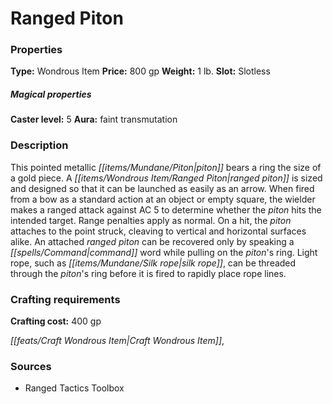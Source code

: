 ﻿---
Title: "Ranged Piton"
Type: "Wondrous Item"
Price: "800 gp"
Weight: "1 lb."
Slot: "Slotless"
Caster level: "5"
Aura: "faint transmutation"
Description: |
  "This pointed metallic piton bears a ring the size of a gold piece. A ranged piton is sized and designed so that it can be launched as easily as an arrow. When fired from a bow as a standard action at an object or empty square, the wielder makes a ranged attack against AC 5 to determine whether the piton hits the intended target. Range penalties apply as normal. On a hit, the piton attaches to the point struck, cleaving to vertical and horizontal surfaces alike. An attached _ranged piton_ can be recovered only by speaking a command word while pulling on the piton's ring. Light rope, such as silk rope, can be threaded through the piton's ring before it is fired to rapidly place rope lines."
Crafting cost: "400 gp"
Sources: "['Ranged Tactics Toolbox']"
---

# Ranged Piton

### Properties

**Type:** Wondrous Item **Price:** 800 gp **Weight:** 1 lb. **Slot:** Slotless

##### Magical properties

**Caster level:** 5 **Aura:** faint transmutation

### Description

This pointed metallic _[[items/Mundane/Piton|piton]]_ bears a ring the size of a gold piece. A _[[items/Wondrous Item/Ranged Piton|ranged piton]]_ is sized and designed so that it can be launched as easily as an arrow. When fired from a bow as a standard action at an object or empty square, the wielder makes a ranged attack against AC 5 to determine whether the _piton_ hits the intended target. Range penalties apply as normal. On a hit, the _piton_ attaches to the point struck, cleaving to vertical and horizontal surfaces alike. An attached _ranged piton_ can be recovered only by speaking a _[[spells/Command|command]]_ word while pulling on the _piton_'s ring. Light rope, such as _[[items/Mundane/Silk rope|silk rope]]_, can be threaded through the _piton_'s ring before it is fired to rapidly place rope lines.

### Crafting requirements

**Crafting cost:** 400 gp

_[[feats/Craft Wondrous Item|Craft Wondrous Item]]_,

### Sources

* Ranged Tactics Toolbox